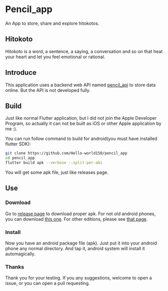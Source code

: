 # Pencil_app

An App to store, share and explore hitokotos.

## Hitokoto

Hitokoto is a word, a sentence, a saying, a conversation and so on that heat your heart and let you feel emotional or rational.

## Introduce

This application uses a backend web API named [pencil_api](https://github.com/Hello-world150/pencil_api) to store data online. 
But the API is not developed fully.

## Build

Just like normal Flutter application, but I did not join the Apple Developer Program, 
so actually it can not be built as iOS or other Apple application by me :).

You can run follow command to build for android(you must have installed flutter SDK):
```bash
git clone https://github.com/Hello-world150/pencil_app
cd pencil_app
flutter build apk --verbose --split-per-abi
```

You will get some apk file, just like releases page.

## Use

### Download
Go to [release page](https://github.com/Hello-world150/pencil_app/releases/tag/v1.0.0) to download proper apk. 
For not old android phones, you can download [this one](https://github.com/Hello-world150/pencil_app/releases/download/v1.0.0/app-arm64-v8a-release.apk). 
For other editions, please see [that page](https://github.com/Hello-world150/pencil_app/releases/tag/v1.0.0).

### Install
Now you have an android package file (apk). Just put it into your android phone any normal directory. And tap it, android system will install it automagically.

### Thanks
Thank you for your testing. If you any suggestions, welcome to open a issue, or you can open a pull requesting. 